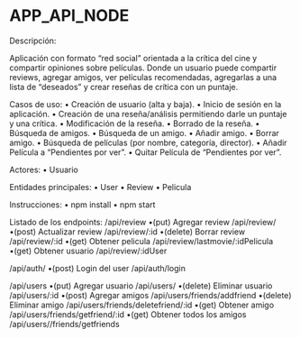 # APP_API_NODE

Descripción:

Aplicación con formato “red social” orientada a la crítica del cine y compartir opiniones sobre películas.
Donde un usuario puede compartir reviews, agregar amigos, ver películas recomendadas, agregarlas a una lista de “deseados” y crear reseñas de crítica con un puntaje.

Casos de uso: 
  •	Creación de usuario (alta y baja).
  •	Inicio de sesión en la aplicación.
  •	Creación de una reseña/análisis permitiendo darle un puntaje y una crítica.
  •	Modificación de la reseña.
  •	Borrado de la reseña.
  •	Búsqueda de amigos.
  •	Búsqueda de un amigo.
  •	Añadir amigo.
  •	Borrar amigo.
  •	Búsqueda de películas (por nombre, categoría, director).
  •	Añadir Película a “Pendientes por ver”.
  •	Quitar Película de “Pendientes por ver”.
  
Actores:
  • Usuario
  
Entidades principales: 
  • User
  • Review
  • Pelicula

Instrucciones:
  • npm install
  • npm start
  
Listado de los endpoints:
  /api/review
    •(put) Agregar review           /api/review/
    •(post) Actualizar review       /api/review/:id
    •(delete) Borrar review         /api/review/:id
    •(get) Obtener pelicula         /api/review/lastmovie/:idPelicula
    •(get) Obtener usuario          /api/review/:idUser
  
  /api/auth/
    •(post) Login del user          /api/auth/login
  
  /api/users
    •(put) Agregar usuario          /api/users/
    •(delete) Eliminar usuario      /api/users/:id
    •(post) Agregar amigos          /api/users/friends/addfriend
    •(delete) Eliminar amigo        /api/users/friends/deletefriend/:id
    •(get) Obtener amigo            /api/users/friends/getfriend/:id
    •(get) Obtener todos los amigos /api/users//friends/getfriends
